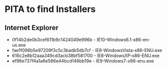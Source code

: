 # PITA to find Installers

## Internet Explorer
* 0f14b2de0b3cef611b9c1424049e996b - IE10-Windows6.1-x86-en-us.exe
* fae1f096b5e97209f3c5c3badb5db7cf - IE8-WindowsVista-x86-ENU.exe
* 616c2e8b12aaa349cd3acb38bf581700 - IE8-WindowsXP-x86-ENU.exe
* ef96e737f4a1a6e586e44bcd146bb19e - IE9-Windows7-x86-enu.exe
